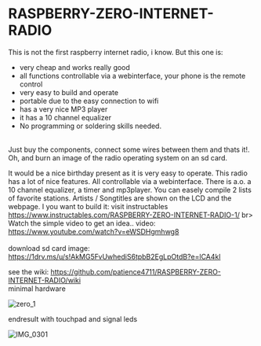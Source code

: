 # RASPBERRY-ZERO-INTERNET-RADIO
 
This is not the first raspberry internet radio, i know. But this one is:

- very cheap and works really good
- all functions controllable via a webinterface, your phone is the remote control
- very easy to build and operate
- portable due to the easy connection to wifi
- has a very nice MP3 player
- it has a 10 channel equalizer
- No programming or soldering skills needed. 

<br>
Just buy the components, connect some wires between them and thats it!. Oh, and burn an image of the radio operating system on an sd card.

It would be a nice birthday present as it is very easy to operate. This radio has a lot of nice features. All controllable via a webinterface. There is a.o. a 10 channel equalizer, a timer and mp3player. You can easely compile 2 lists of favorite stations. Artists / Songtitles are shown on the LCD and the webpage. I you want to build it: visit instructables https://www.instructables.com/RASPBERRY-ZERO-INTERNET-RADIO-1/
br><br>Watch the simple video to get an idea..
video: https://www.youtube.com/watch?v=eWSDHgmhwg8
<br><br>download sd card image:
https://1drv.ms/u/s!AkMG5FvUwhediS6tpbB2EgLpOtdB?e=lCA4kl

see the wiki: https://github.com/patience4711/RASPBERRY-ZERO-INTERNET-RADIO/wiki<br>
minimal hardware

![zero_1](https://user-images.githubusercontent.com/12282915/147959158-b923091e-5920-4054-911e-7d959abda161.jpg)

endresult with touchpad and signal leds

![IMG_0301](https://user-images.githubusercontent.com/12282915/147958951-3cff5bae-80cc-4ee5-b2bd-6a029c6e4c1c.JPG)

